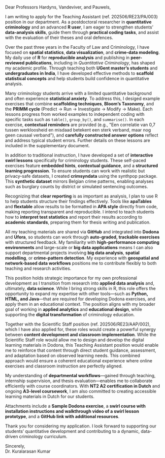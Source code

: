 Dear Professors Hardyns, Vandeviver, and Pauwels,

I am writing to apply for the Teaching Assistant (ref. 202506/RE23/PA/003) position in our department. As a postdoctoral researcher in **quantitative criminology** and an advanced **R user**, I am eager to strengthen students’ **data-analysis skills**, guide them through **practical coding tasks**, and assist with the evaluation of their theses and oral defences.

Over the past three years in the Faculty of Law and Criminology, I have focused on **spatial statistics**, **data visualization**, and **crime-data modeling**. My daily use of **R** for **reproducible analysis** and publishing in **peer-reviewed publications**, including in *Quantitative Criminology*, has shaped my academic profile. Through teaching both **UGent master’s students** and **undergraduates in India**, I have developed effective methods to **scaffold statistical concepts** and help students build confidence in quantitative analysis.

Many criminology students arrive with a limited quantitative background and often experience **statistical anxiety**. To address this, I desiged example exercises that combine **scaffolding techniques**, **Bloom’s Taxonomy**, and the **PRIMM cycle** (Predict → Run → Investigate → Modify → Make). Each lessons progress from worked examples to independent coding with specific tasks such as `table()`, `group_by()`, and `summarise()`. In each exercise, **contextual reminders** are provided (e.g., "Een correlatie van 0,7 tussen werkloosheid en misdaad betekent een sterk verband, maar nog geen causaal verband"), and **carefully constructed answer options** reflect and address typical student errors. Further details on these lessons are included in the supplementary document.

In addition to traditional instruction, I have developed a set of **interactive swirl lessons** specifically for criminology students. These self-paced exercises feature **embedded hints**, **contextual guidance**, and a **structured learning progression**. To ensure students can work with realistic but privacy-safe datasets, I created **crimsyndata** using the synthpop package. This **synthetic dataset** mirrors Belgian crime patterns, enabling analyses such as burglary counts by district or simulated sentencing outcomes.

Recognizing that **clear reporting** is as important as analysis, I plan to use R to help students structure their findings effectively. Tools like **apaTables** and **flextable** allow results to be formatted in **APA style** directly from code, making reporting transparent and reproducible. I intend to teach students how to **interpret test statistics** and report their results according to **academic standards**, preparing them for thesis writing and publication.

All my teaching materials are shared via **GitHub** and integrated into **Dodona** and **Ufora**, so students can work through **auto-graded, trackable exercises** with structured feedback. My familiarity with **high-performance computing environments** and large-scale or **big data applications** means I can also support departmental projects involving **big data analysis**, **spatial modelling**, or **crime-pattern detection**. My experience with **geospatial and network-based data workflows** positions me to contribute flexibly to both teaching and research activities.

This position holds strategic importance for my own professional development as I transition from research into **applied data analysis** and, ultimately, **data science**. While I bring strong skills in R, this role offers the opportunity to expand my expertise with other tools—such as **Python, HTML, and Java**—that are required for developing Dodona exercises, and apply them in an educational context. The position aligns with my broader goal of working in **applied analytics** and **educational design**, while supporting the **digital transformation** of criminology education. 

Together with the Scientific Staff position (ref. 202506/RE23/AAP/002), which I have also applied for, these roles would create a powerful synergy between **content development and classroom implementation**. While the Scientific Staff role would allow me to design and develop the digital learning materials in Dodona, this Teaching Assistant position would enable me to reinforce that content through direct student guidance, assessment, and adaptation based on observed learning needs. This combined approach would ensure a coherent educational experience where online exercises and classroom instruction are perfectly aligned.

My understanding of **departmental workflows**—gained through teaching, internship supervision, and thesis evaluation—enables me to collaborate efficiently with course coordinators. With **NT2 A2 certification in Dutch** and ongoing **A3-level coursework**, I am also committed to creating accessible learning materials in Dutch for our students.

Attachments include a **Sample Dodona exercise**, a **swirl course with installation instructions and walkthrough video of a swirl lesson prototype**, and a **GitHub link with additional resources**.

Thank you for considering my application. I look forward to supporting our students’ quantitative development and contributing to a dynamic, data-driven criminology curriculum.

Sincerely,  
Dr. Kuralarasan Kumar
